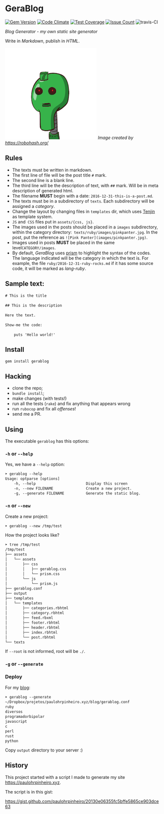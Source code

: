 # GeraBlog

[![Gem Version](https://badge.fury.io/rb/gerablog.svg)](https://badge.fury.io/rb/gerablog)
[![Code Climate](https://codeclimate.com/github/paulohrpinheiro/gerablog/badges/gpa.svg)](https://codeclimate.com/github/paulohrpinheiro/gerablog)
[![Test Coverage](https://codeclimate.com/github/paulohrpinheiro/gerablog/badges/coverage.svg)](https://codeclimate.com/github/paulohrpinheiro/gerablog)
[![Issue Count](https://codeclimate.com/github/paulohrpinheiro/gerablog/badges/issue_count.svg)](https://codeclimate.com/github/paulohrpinheiro/gerablog)
![travis-CI](https://api.travis-ci.org/paulohrpinheiro/gerablog.svg?branch=master)

*Blog Generator - my own static site generator*

Write in *Markdown*, publish in *HTML*.

![I'm GeraBlog](gerablog.png)
*Image created by https://robohash.org/*

## Rules

* The texts must be written in markdown.
* The first line of file will be the post title `#` mark.
* The second line is a blank line.
* The third line will be the description of text, with `##` mark. Will be in meta description of generated html.
* The filename **MUST** begin with a date: `2016-12-31-this-is-a-post.md`.
* The texts must be in a subdirectory of `texts`. Each subdirectory will be assigned a *category*.
* Change the layout by changing files in `templates` dir, which uses [Tenjin](http://www.kuwata-lab.com/tenjin/rbtenjin-users-guide.html) as template system.
* `JS` and` CSS` files put in `assets/{css, js}`.
* The images used in the posts should be placed in a `images` subdirectory, within the category directory:` texts/ruby/images/pinkpanter.jpg`. In the post, put the reference as `![Pink Panter](images/pinkpanter.jpg)`.
* Images used in posts **MUST** be placed in the same level`CATEGORY/images`.
* By default, *GeraBlog* uses [prism](http://prismjs.com/) to highlight the syntax of the codes. The language indicated will be the category in which the text is. For example, the file `ruby/2016-12-31-ruby-rocks.md` if it has some source code, it will be marked as *lang-ruby*.

## Sample text:

    # This is the title

    ## This is the description

    Here the text.

    Show-me the code:

        puts 'Hello world!'

## Install

    gem install gerablog

## Hacking

* clone the repo;
* `bundle install`;
* make changes (with tests!)
* run all the tests (`rake`) and fix anything that appears wrong
* run `rubocop` and fix all *offenses*!
* send me a PR.

## Using

The executable `gerablog` has this options:

### `-h` or `--help`

Yes, we have a `--help` option:

    ➤ gerablog --help
    Usage: optparse [options]
        -h, --help                       Display this screen
        -n, --new FILENAME               Create a new project.
        -g, --generate FILENAME          Generate the static blog.

###  `-n` or `--new`

Create a new project:

    ➤ gerablog --new /tmp/test

How the project looks like?

    ➤ tree /tmp/test
    /tmp/test
    ├── assets
    │   └── assets
    │       ├── css
    │       │   ├── gerablog.css
    │       │   └── prism.css
    │       └── js
    │           └── prism.js
    ├── gerablog.conf
    ├── output
    ├── templates
    │   └── templates
    │       ├── categories.rbhtml
    │       ├── category.rbhtml
    │       ├── feed.rbxml
    │       ├── footer.rbhtml
    │       ├── header.rbhtml
    │       ├── index.rbhtml
    │       └── post.rbhtml
    └── texts

If `--root` is not informed, root will be `./`.

### `-g` or `--generate`

### Deploy

For my [blog](https://paulohrpinheiro.xyz):

    ➤ gerablog --generate ~/Dropbox/projetos/paulohrpinheiro.xyz/blog/gerablog.conf
    ruby
    diversos
    programadorbipolar
    javascript
    c
    perl
    rust
    python

Copy `output` directory to your server :)

## History

This project started with a script I made to generate my site https://paulohrpinheiro.xyz.

The script is in this gist:

https://gist.github.com/paulohrpinheiro/20130e06355fc5bffe5865ce903dce63
